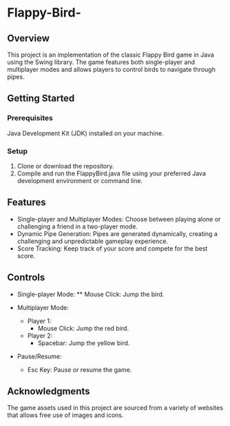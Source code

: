 # Flappy-Bird-
## Overview
This project is an implementation of the classic Flappy Bird game in Java using the Swing library. The game features both single-player and multiplayer modes and allows players to control birds to navigate through pipes.

## Getting Started
### Prerequisites
Java Development Kit (JDK) installed on your machine.

### Setup
1. Clone or download the repository.
2. Compile and run the FlappyBird.java file using your preferred Java development environment or command line.

## Features
* Single-player and Multiplayer Modes: Choose between playing alone or challenging a friend in a two-player mode.
* Dynamic Pipe Generation: Pipes are generated dynamically, creating a challenging and unpredictable gameplay experience.
* Score Tracking: Keep track of your score and compete for the best score.

## Controls
* Single-player Mode:
** Mouse Click: Jump the bird.

* Multiplayer Mode:
  * Player 1:
    * Mouse Click: Jump the red bird.
  * Player 2:
    * Spacebar: Jump the yellow bird.

* Pause/Resume:
  * Esc Key: Pause or resume the game.

## Acknowledgments
The game assets used in this project are sourced from a variety of websites that allows free use of images and icons.

